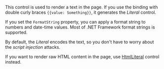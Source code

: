 This control is used to render a text in the page. If you use the binding with double curly braces `{{value: Something}}`, it generates the *Literal* control.

If you set the `FormatString` property, you can apply a format string to numbers and date-time values. Most of .NET Framework format strings is supported.

By default, the *Literal* encodes the text, so you don't have to worry about the *script injection* attacks. 

If you want to render raw HTML content in the page, use [HtmlLiteral](~/controls/builtin/HtmlLiteral) control instead.